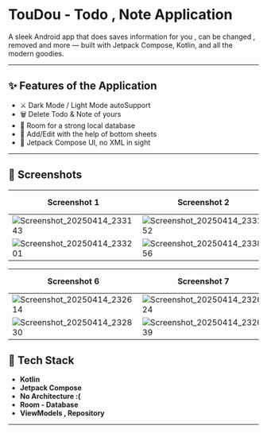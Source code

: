 # TouDou - Todo , Note Application

A sleek Android app that does saves information for you , can be changed , removed and more — built with Jetpack Compose, Kotlin, and all the modern goodies.

---

## ✨ Features of the Application

- ⚔ Dark Mode / Light Mode autoSupport
- 🗑️ Delete Todo & Note of yours
- 🚀 Room for a strong local database
- 📝 Add/Edit with the help of bottom sheets
- 🎯 Jetpack Compose UI, no XML in sight

---

## 📸 Screenshots

| Screenshot 1 | Screenshot 2 | Screenshot 3 | Screenshot 4 | Screenshot 5 |
|--------------|--------------|--------------|--------------|--------------|
| ![Screenshot_20250414_233143](https://github.com/user-attachments/assets/abf70db6-8ea7-4d0c-9535-7ab36081f776) | ![Screenshot_20250414_233152](https://github.com/user-attachments/assets/7fa718b9-934b-4ace-b62e-aca880074498)
| ![Screenshot_20250414_233201](https://github.com/user-attachments/assets/50e9cc46-92f9-44ed-a20a-a87c723f1439) | ![Screenshot_20250414_233856](https://github.com/user-attachments/assets/10782776-3f0e-4093-b7d5-802266e2a6a2) |

| Screenshot 6 | Screenshot 7 | Screenshot 8 | Screenshot 9 | Screenshot 10 |
|--------------|--------------|--------------|--------------|--------------|
| ![Screenshot_20250414_232614](https://github.com/user-attachments/assets/65a37791-1c11-439e-aa94-6e0dd5918d01) | ![Screenshot_20250414_232624](https://github.com/user-attachments/assets/66fb001c-09a4-4132-9c73-b48d72ee3ab4) 
| ![Screenshot_20250414_232830](https://github.com/user-attachments/assets/02f245b7-377a-410d-b36c-2b706d6cd29e) | ![Screenshot_20250414_232639](https://github.com/user-attachments/assets/4738b046-e34a-44b7-80d1-1d8c67be808d) |

## 🚀 Tech Stack

- **Kotlin**
- **Jetpack Compose**
- **No Architecture :(**
- **Room - Database**
- **ViewModels , Repository**

---
